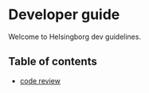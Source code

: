 # Developer guide
Welcome to Helsingborg dev guidelines.

## Table of contents

* [code review](/workflow/code-review.md)

